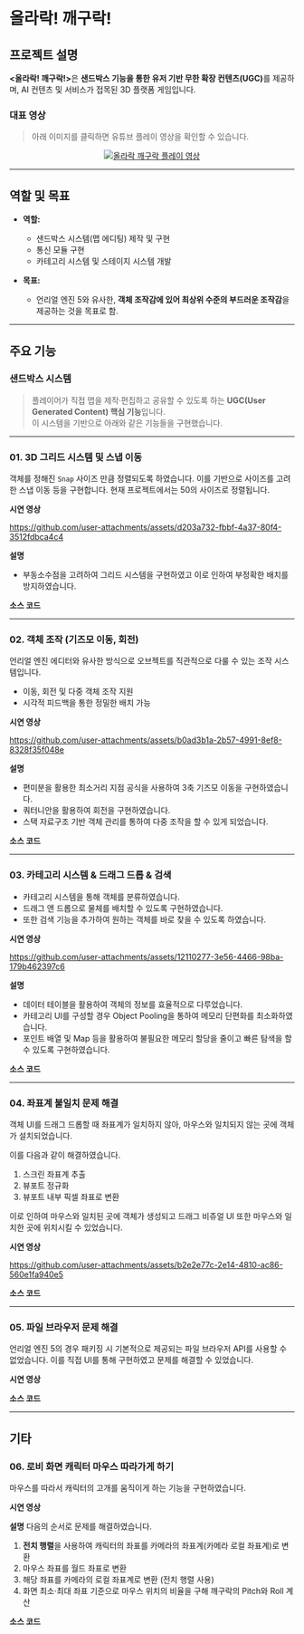 # 올라락! 깨구락!

## 프로젝트 설명
<b><올라락! 깨구락!></b>은 <b>샌드박스 기능을 통한 유저 기반 무한 확장 컨텐츠(UGC)</b>를 제공하며, AI 컨텐츠 및 서비스가 접목된 3D 플랫폼 게임입니다.

### 대표 영상
> 아래 이미지를 클릭하면 유튜브 플레이 영상을 확인할 수 있습니다.

<div align="center">

[![올라락 깨구락 플레이 영상](http://img.youtube.com/vi/ora28k2jDWk/hqdefault.jpg)](https://youtu.be/ora28k2jDWk)

</div>

---

## 역할 및 목표
- **역할:**  
  - 샌드박스 시스템(맵 에디팅) 제작 및 구현  
  - 통신 모듈 구현  
  - 카테고리 시스템 및 스테이지 시스템 개발  

- **목표:**  
  - 언리얼 엔진 5와 유사한, **객체 조작감에 있어 최상위 수준의 부드러운 조작감**을 제공하는 것을 목표로 함.

---

## 주요 기능

### 샌드박스 시스템
> 플레이어가 직접 맵을 제작·편집하고 공유할 수 있도록 하는 **UGC(User Generated Content) 핵심 기능**입니다.  
> 이 시스템을 기반으로 아래와 같은 기능들을 구현했습니다.

---

### 01. 3D 그리드 시스템 및 스냅 이동
객체를 정해진 `Snap` 사이즈 만큼 정렬되도록 하였습니다.
이를 기반으로 사이즈를 고려한 스냅 이동 등을 구현합니다.
현재 프로젝트에서는 50의 사이즈로 정렬됩니다.

**시연 영상**

https://github.com/user-attachments/assets/d203a732-fbbf-4a37-80f4-3512fdbca4c4

**설명**
- 부동소수점을 고려하여 그리드 시스템을 구현하였고 이로 인하여 부정확한 배치를 방지하였습니다.

**소스 코드**


---

### 02. 객체 조작 (기즈모 이동, 회전)
언리얼 엔진 에디터와 유사한 방식으로 오브젝트를 직관적으로 다룰 수 있는 조작 시스템입니다.  

- 이동, 회전 및 다중 객체 조작 지원  
- 시각적 피드백을 통한 정밀한 배치 가능  

**시연 영상**

https://github.com/user-attachments/assets/b0ad3b1a-2b57-4991-8ef8-8328f35f048e

**설명**
- 편미분을 활용한 최소거리 지점 공식을 사용하여 3축 기즈모 이동을 구현하였습니다.
- 쿼터니안을 활용하여 회전을 구현하였습니다.
- 스택 자료구조 기반 객체 관리를 통하여 다중 조작을 할 수 있게 되었습니다.

**소스 코드**

---

### 03. 카테고리 시스템 & 드래그 드롭 & 검색
- 카테고리 시스템을 통해 객체를 분류하였습니다.
- 드래그 앤 드롭으로 물체를 배치할 수 있도록 구현하였습니다.
- 또한 검색 기능을 추가하여 원하는 객체를 바로 찾을 수 있도록 하였습니다.

**시연 영상**

https://github.com/user-attachments/assets/12110277-3e56-4466-98ba-179b462397c6

**설명**
- 데이터 테이블을 활용하여 객체의 정보를 효율적으로 다루었습니다.
- 카테고리 UI를 구성할 경우 Object Pooling을 통하여 메모리 단편화를 최소화하였습니다.
- 포인트 배열 및 Map 등을 활용하여 불필요한 메모리 할당을 줄이고 빠른 탐색을 할 수 있도록 구현하였습니다.

**소스 코드**

---

### 04. 좌표계 불일치 문제 해결
객체 UI를 드래그 드롭할 때 좌표계가 일치하지 않아, 마우스와 일치되지 않는 곳에 객체가 설치되었습니다.

이를 다음과 같이 해결하였습니다.

1. 스크린 좌표계 추출
2. 뷰포트 정규화
3. 뷰포트 내부 픽셀 좌표로 변환

이로 인하여 마우스와 일치된 곳에 객체가 생성되고 드래그 비쥬얼 UI 또한 마우스와 일치한 곳에 위치시킬 수 있었습니다.

**시연 영상**


https://github.com/user-attachments/assets/b2e2e77c-2e14-4810-ac86-560e1fa940e5


**소스 코드**

---

### 05. 파일 브라우저 문제 해결
언리얼 엔진 5의 경우 패키징 시 기본적으로 제공되는 파일 브라우저 API를 사용할 수 없었습니다.
이를 직접 UI를 통해 구현하였고 문제를 해결할 수 있었습니다.

**시연 영상**

**소스 코드**

---

## 기타

### 06. 로비 화면 캐릭터 마우스 따라가게 하기
마우스를 따라서 캐릭터의 고개를 움직이게 하는 기능을 구현하였습니다.

**시연 영상**

**설명**
다음의 순서로 문제를 해결하였습니다.

1. **전치 행렬**을 사용하여 캐릭터의 좌표를 카메라의 좌표계(카메라 로컬 좌표계)로 변환
2. 마우스 좌표를 월드 좌표로 변환
3. 해당 좌표를 카메라의 로컬 좌표계로 변환 (전치 행렬 사용)
4. 화면 최소·최대 좌표 기준으로 마우스 위치의 비율을 구해 깨구락의 Pitch와 Roll 계산

**소스 코드**
